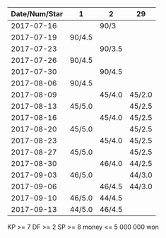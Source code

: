 Date/Num/Star   | 1      | 2      | 29     
----------------|--------|--------|--------
2017-07-16      |        | 90/3   |
2017-07-19      | 90/4.5 |        |
2017-07-23      |        | 90/3.5 |
2017-07-26      | 90/4.5 |        |
2017-07-30      |        | 90/4.5 |
2017-08-06      | 90/4.5 |        |
2017-08-09      |        | 45/4.0 | 45/2.0
2017-08-13      | 45/5.0 |        | 45/2.5
2017-08-16      |        | 45/4.0 | 45/2.5
2017-08-20      | 45/5.0 |        | 45/2.5
2017-08-23      |        | 45/4.0 | 45/2.5
2017-08-27      | 45/5.0 |        | 45/2.5
2017-08-30      |        | 46/4.0 | 44/2.5
2017-09-03      | 46/5.0 |        | 44/3.0
2017-09-06      |        | 46/4.5 | 44/3.0
2017-09-10      | 46/5.0 | 44/4.5 |       
2017-09-13      | 44/5.0 | 46/4.5 |       

KP >= 7
DF >= 2
SP >= 8
money <= 5 000 000 won 
